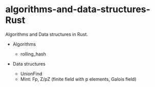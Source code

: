 # algorithms-and-data-structures-Rust

Algorithms and Data structures in Rust.

- Algorithms
    - rolling_hash

- Data structures
    - UnionFind
    - Mint: Fp, Z/pZ (finite field with p elements, Galois field)